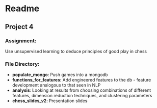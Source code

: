 # Readme
## Project 4

### Assignment: 
Use unsupervised learning to deduce principles of good play in chess

### File Directory:
- __populate_mongo__: Push games into a mongodb
- __functions_for_features__: Add engineered features to the db - feature development analogous to that seen in NLP
- __analysis__: Looking at results from choosing combinations of different features, dimension reduction techniques, and clustering parameters
- __chess_slides_v2__: Presentation slides




